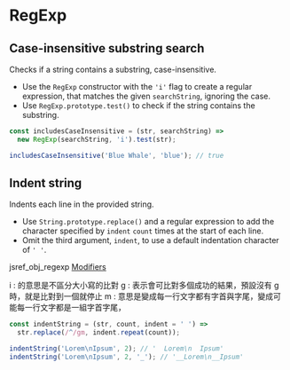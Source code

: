 # RegExp

## Case-insensitive substring search

Checks if a string contains a substring, case-insensitive.

- Use the `RegExp` constructor with the `'i'` flag to create a regular expression, that matches the given `searchString`, ignoring the case.
- Use `RegExp.prototype.test()` to check if the string contains the substring.

```js
const includesCaseInsensitive = (str, searchString) =>
  new RegExp(searchString, 'i').test(str);
```

```js
includesCaseInsensitive('Blue Whale', 'blue'); // true
```

## Indent string

Indents each line in the provided string.

- Use `String.prototype.replace()` and a regular expression to add the character specified by `indent` `count` times at the start of each line.
- Omit the third argument, `indent`, to use a default indentation character of `' '`.

jsref_obj_regexp [Modifiers](https://www.w3schools.com/jsref/jsref_obj_regexp.asp)

i : 的意思是不區分大小寫的比對
g : 表示會可比對多個成功的結果，預設沒有 g 時，就是比對到一個就停止
m : 意思是變成每一行文字都有字首與字尾，變成可能每一行文字都是一組字首字尾，

```js
const indentString = (str, count, indent = ' ') =>
  str.replace(/^/gm, indent.repeat(count));
```

```js
indentString('Lorem\nIpsum', 2); // '  Lorem\n  Ipsum'
indentString('Lorem\nIpsum', 2, '_'); // '__Lorem\n__Ipsum'
```